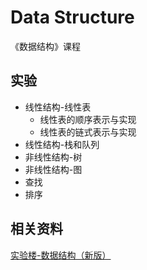 # Data Structure

《数据结构》课程

## 实验

- 线性结构-线性表
  - 线性表的顺序表示与实现
  - 线性表的链式表示与实现
- 线性结构-栈和队列
- 非线性结构-树
- 非线性结构-图
- 查找
- 排序

## 相关资料

[实验楼-数据结构（新版）](https://www.shiyanlou.com/courses/20)